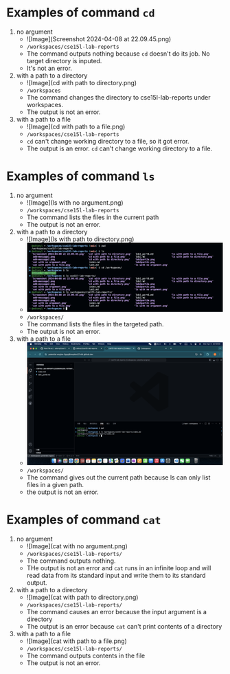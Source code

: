 # Examples of command `cd`
1. no argument
   * ![Image](Screenshot 2024-04-08 at 22.09.45.png)
   * `/workspaces/cse15l-lab-reports`
   * The command outputs nothing because `cd` doesn't do its job. No target directory is inputed.
   * It's not an error.
2. with a path to a directory
   * ![Image](cd with path to directory.png)
   * `/workspaces`
   * The command changes the directory to cse15l-lab-reports under workspaces.
   * The output is not an error.
3. with a path to a file
   * ![Image](cd with path to a file.png)
   * `/workspaces/cse15l-lab-reports`
   * `cd` can't change working directory to a file, so it got error.
   * The output is an error. `cd` can't change working directory to a file.
  
# Examples of command `ls`
1. no argument
   * ![Image](ls with no argument.png)
   * `/workspaces/cse15l-lab-reports`
   * The command lists the files in the current path
   * The output is not an error.
2. with a path to a directory
   * ![Image](ls with path to directory.png)
   * ![Image](lab1-ls-2b.png)
   * `/workspaces/`
   * The command lists the files in the targeted path.
   * The output is not an error.
3. with a path to a file
   * ![Image](ls-with-path-to-a-file.png)
   * `/workspaces/`
   * The command gives out the current path because ls can only list files in a given path.
   * the output is not an error.

# Examples of command `cat`
1. no argument
   * ![Image](cat with no argument.png)
   * `/workspaces/cse15l-lab-reports/`
   * The command outputs nothing.
   * THe output is not an error and `cat` runs in an infinite loop and will read data from its standard input and write them to its standard output.
2. with a path to a directory
   * ![Image](cat with path to directory.png)
   * `/workspaces/cse15l-lab-reports/`
   * The command causes an error because the input argument is a directory
   * The output is an error because `cat` can't print contents of a directory
3. with a path to a file
   * ![Image](cat with path to a file.png)
   * `/workspaces/cse15l-lab-reports/`
   * The command outputs contents in the file
   * The output is not an error. 


